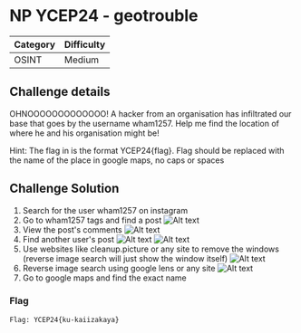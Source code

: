 # NP YCEP24 - geotrouble

| Category | Difficulty |
| --- | --- |
| OSINT | Medium

## Challenge details
OHNOOOOOOOOOOOOO! A hacker from an organisation has infiltrated our base that goes by the username wham1257. Help me find the location of where he and his organisation might be!

Hint: The flag in is the format YCEP24{flag}. Flag should be replaced with the name of the place in google maps, no caps or spaces

## Challenge Solution
1. Search for the user wham1257 on instagram
2. Go to wham1257 tags and find a post
![Alt text](1.jpg)
3. View the post's comments
![Alt text](2.jpg)
4. Find another user's post
![Alt text](3.jpg)
![Alt text](4.jpg)
5. Use websites like cleanup.picture or any site to remove the windows (reverse image search will just show the window itself)
![Alt text](5.png)
6. Reverse image search using google lens or any site
![Alt text](6.jpg)
7. Go to google maps and find the exact name


### Flag
`Flag: YCEP24{ku-kaiizakaya}`
